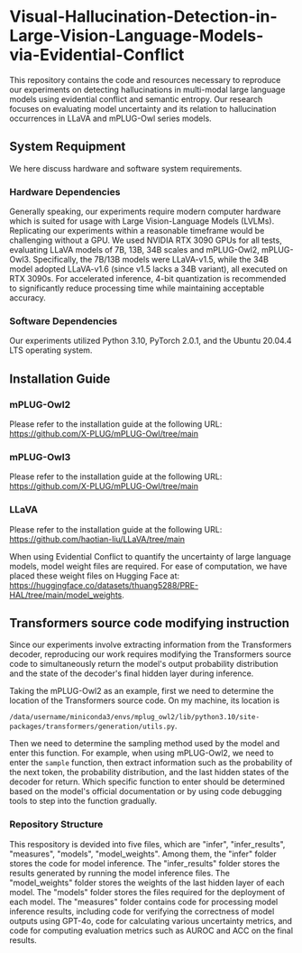# Visual-Hallucination-Detection-in-Large-Vision-Language-Models-via-Evidential-Conflict
This repository contains the code and resources necessary to reproduce our experiments on detecting hallucinations in multi-modal large language models using evidential conflict and semantic entropy. Our research focuses on evaluating model uncertainty and its relation to hallucination occurrences in LLaVA and mPLUG-Owl series models.

## System Requipment
We here discuss hardware and software system requirements.

### Hardware Dependencies
Generally speaking, our experiments require modern computer hardware which is suited for usage with Large Vision-Language Models (LVLMs).
Replicating our experiments within a reasonable timeframe would be challenging without a GPU.
We used NVIDIA RTX 3090 GPUs for all tests, evaluating LLaVA models of 7B, 13B, 34B scales and mPLUG-Owl2, mPLUG-Owl3.
Specifically, the 7B/13B models were LLaVA-v1.5, while the 34B model adopted LLaVA-v1.6 (since v1.5 lacks a 34B variant), all executed on RTX 3090s.
For accelerated inference, 4-bit quantization is recommended to significantly reduce processing time while maintaining acceptable accuracy.

### Software Dependencies
Our experiments utilized Python 3.10, PyTorch 2.0.1, and the Ubuntu 20.04.4 LTS operating system.

## Installation Guide

### mPLUG-Owl2
Please refer to the installation guide at the following URL: https://github.com/X-PLUG/mPLUG-Owl/tree/main


### mPLUG-Owl3
Please refer to the installation guide at the following URL: https://github.com/X-PLUG/mPLUG-Owl/tree/main


### LLaVA
Please refer to the installation guide at the following URL: https://github.com/haotian-liu/LLaVA/tree/main

 When using Evidential Conflict to quantify the uncertainty of large language models, model weight files are required. For ease of computation, we have placed these weight files on Hugging Face at: https://huggingface.co/datasets/thuang5288/PRE-HAL/tree/main/model_weights.

## Transformers source code modifying instruction
Since our experiments involve extracting information from the Transformers decoder, reproducing our work requires modifying the Transformers source code to simultaneously return the model's output probability distribution and the state of the decoder's final hidden layer during inference.

Taking the mPLUG-Owl2 as an example, first we need to determine the location of the Transformers source code. On my machine, its location is 

```/data/username/miniconda3/envs/mplug_owl2/lib/python3.10/site-packages/transformers/generation/utils.py```.

Then we need to determine the sampling method used by the model and enter this function.
For example, when using mPLUG-Owl2, we need to enter the ```sample``` function, then extract information such as the probability of the next token, the probability distribution, and the last hidden states of the decoder for return.
Which specific function to enter should be determined based on the model's official documentation or by using code debugging tools to step into the function gradually.

### Repository Structure
This respository is devided into five files, which are "infer", "infer_results", "measures", "models", "model_weights".
Among them, the "infer" folder stores the code for model inference. 
The "infer_results" folder stores the results generated by running the model inference files.
The "model_weights" folder stores the weights of the last hidden layer of each model.
The "models" folder stores the files required for the deployment of each model.
The "measures" folder contains code for processing model inference results, including code for verifying the correctness of model outputs using GPT-4o, code for calculating various uncertainty metrics, and code for computing evaluation metrics such as AUROC and ACC on the final results.
